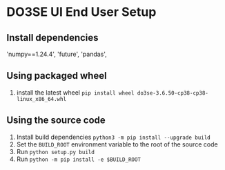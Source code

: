 # DO3SE UI End User Setup

## Install dependencies

'numpy==1.24.4',
'future',
'pandas',



## Using packaged wheel

1. install the latest wheel `pip install wheel do3se-3.6.50-cp38-cp38-linux_x86_64.whl`

## Using the source code

1. Install build dependencies `python3 -m pip install --upgrade build`
1. Set the `BUILD_ROOT` environment variable to the root of the source code
2. Run `python setup.py build`
3. Run `python -m pip install -e $BUILD_ROOT`
